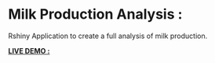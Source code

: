 # Milk Production Analysis :
Rshiny Application to create a full analysis of milk production.  

[**LIVE DEMO :**](https://martindore.shinyapps.io/Milk_Production_Analysis/)
